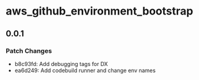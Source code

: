 # aws_github_environment_bootstrap

## 0.0.1

### Patch Changes

- b8c93fd: Add debugging tags for DX
- ea6d249: Add codebuild runner and change env names
